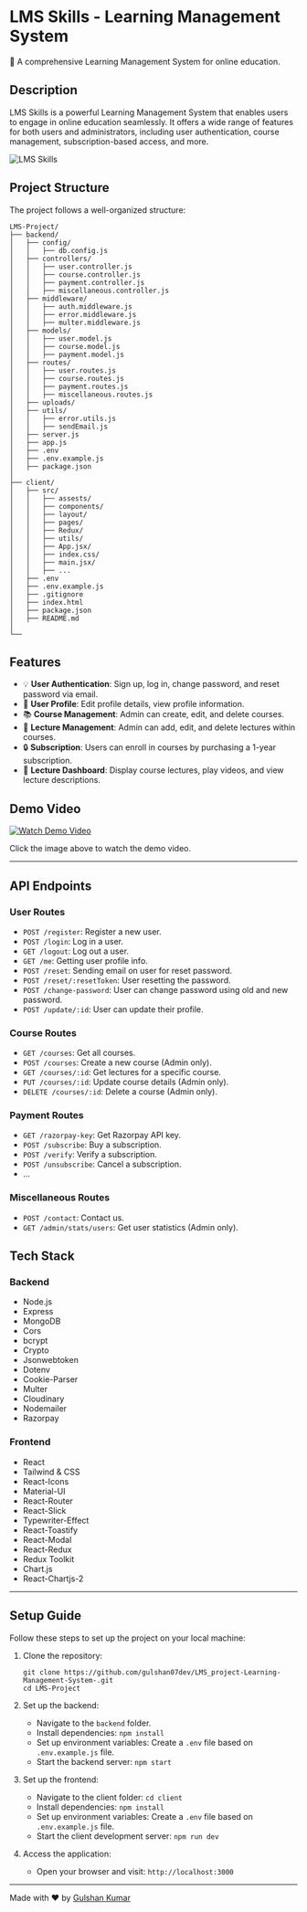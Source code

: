 # LMS Skills - Learning Management System

🚀 A comprehensive Learning Management System for online education.

## Description

LMS Skills is a powerful Learning Management System that enables users to engage in online education seamlessly. It offers a wide range of features for both users and administrators, including user authentication, course management, subscription-based access, and more.

![LMS Skills](https://res.cloudinary.com/dhwbyshmo/image/upload/v1692957514/Learning-Management-System/home-page_bokonr.png)

## Project Structure

The project follows a well-organized structure:

```
LMS-Project/
├── backend/
│   ├── config/
│   │   ├── db.config.js 
│   ├── controllers/
│   │   ├── user.controller.js
│   │   ├── course.controller.js
│   │   ├── payment.controller.js
│   │   ├── miscellaneous.controller.js
│   ├── middleware/
│   │   ├── auth.middleware.js
│   │   ├── error.middleware.js
│   │   ├── multer.middleware.js
│   ├── models/
│   │   ├── user.model.js
│   │   ├── course.model.js
│   │   ├── payment.model.js
│   ├── routes/
│   │   ├── user.routes.js
│   │   ├── course.routes.js
│   │   ├── payment.routes.js
│   │   ├── miscellaneous.routes.js
│   ├── uploads/
│   ├── utils/
│   │   ├── error.utils.js
│   │   ├── sendEmail.js
│   ├── server.js
│   ├── app.js
│   ├── .env
│   ├── .env.example.js
│   ├── package.json
│
├── client/
│   ├── src/
│   │   ├── assests/
│   │   ├── components/
│   │   ├── layout/
│   │   ├── pages/
│   │   ├── Redux/
│   │   ├── utils/
│   │   ├── App.jsx/
│   │   ├── index.css/
│   │   ├── main.jsx/
│   │   ├── ...
│   ├── .env
│   ├── .env.example.js
│   ├── .gitignore
│   ├── index.html
│   ├── package.json
│   ├── README.md
│
└──
```


## Features

- 💡 **User Authentication**: Sign up, log in, change password, and reset password via email.
- 🙋 **User Profile**: Edit profile details, view profile information.
- 📚 **Course Management**: Admin can create, edit, and delete courses.
- 📝 **Lecture Management**: Admin can add, edit, and delete lectures within courses.
- 🔒 **Subscription**: Users can enroll in courses by purchasing a 1-year subscription.
- 🎥 **Lecture Dashboard**: Display course lectures, play videos, and view lecture descriptions.

## Demo Video

[![Watch Demo Video](https://res.cloudinary.com/dhwbyshmo/image/upload/v1692957514/Learning-Management-System/home-page_bokonr.png)](https://youtu.be/fqvEfYvxSvY?si=o2hfKbfZxd42Bz8O)

Click the image above to watch the demo video.

---

## API Endpoints

### User Routes

- `POST /register`: Register a new user.
- `POST /login`: Log in a user.
- `GET /logout`: Log out a user.
- `GET /me`: Getting user profile info.
- `POST /reset`: Sending email on user for reset password.
- `POST /reset/:resetToken`: User resetting the password.
- `POST /change-password`: User can change password using old and new password.
- `POST /update/:id`: User can update their profile.

### Course Routes

- `GET /courses`: Get all courses.
- `POST /courses`: Create a new course (Admin only).
- `GET /courses/:id`: Get lectures for a specific course.
- `PUT /courses/:id`: Update course details (Admin only).
- `DELETE /courses/:id`: Delete a course (Admin only).

### Payment Routes

- `GET /razorpay-key`: Get Razorpay API key.
- `POST /subscribe`: Buy a subscription.
- `POST /verify`: Verify a subscription.
- `POST /unsubscribe`: Cancel a subscription.
- ...

### Miscellaneous Routes

- `POST /contact`: Contact us.
- `GET /admin/stats/users`: Get user statistics (Admin only).

## Tech Stack

### Backend

- Node.js
- Express
- MongoDB
- Cors
- bcrypt
- Crypto
- Jsonwebtoken
- Dotenv
- Cookie-Parser
- Multer
- Cloudinary
- Nodemailer
- Razorpay

### Frontend

- React
- Tailwind & CSS
- React-Icons
- Material-UI
- React-Router
- React-Slick
- Typewriter-Effect
- React-Toastify
- React-Modal
- React-Redux
- Redux Toolkit
- Chart.js
- React-Chartjs-2

---

## Setup Guide

Follow these steps to set up the project on your local machine:

1. Clone the repository:
   ```
   git clone https://github.com/gulshan07dev/LMS_project-Learning-Management-System-.git
   cd LMS-Project
   ```

2. Set up the backend:
   - Navigate to the `backend` folder.
   - Install dependencies: `npm install`
   - Set up environment variables: Create a `.env` file based on `.env.example.js` file.
   - Start the backend server: `npm start`

3. Set up the frontend:
   - Navigate to the client folder: `cd client`
   - Install dependencies: `npm install`
   - Set up environment variables: Create a `.env` file based on `.env.example.js` file.
   - Start the client development server: `npm run dev`

4. Access the application:
   - Open your browser and visit: `http://localhost:3000`

---

Made with ❤️ by [Gulshan Kumar](https://www.linkedin.com/in/gulshan-kumar-8293b9260/)
